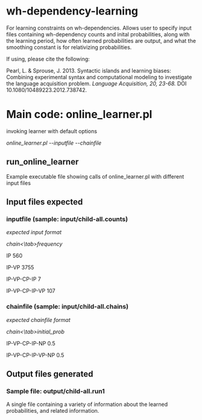 # wh-dependency-learning
 For learning constraints on wh-dependencies. 
 Allows user to specify input files containing wh-dependency counts and 
 inital probabilities, along with the learning period, 
 how often learned probabilities are output, and
 what the smoothing constant is for relativizing probabilities.

If using, please cite the following:
	
Pearl, L. & Sprouse, J. 2013. 
Syntactic islands and learning biases: 
Combining experimental syntax and computational modeling 
to investigate the language acquisition problem. 
*Language Acquisition, 20, 23-68.* 
DOI 10.1080/10489223.2012.738742.


# Main code: online_learner.pl
  invoking learner with default options
  
  *online_learner.pl --inputfile <input-file-name> --chainfile <chain-file-name>*
 
##  run_online_learner
   Example executable file showing calls of online_learner.pl with different input files

## Input files expected
### inputfile (sample: input/child-all.counts) ### 
*expected input format*

*chain<\tab>frequency*

IP	560 

IP-VP	3755

IP-VP-CP-IP	7

IP-VP-CP-IP-VP	107

### chainfile (sample: input/child-all.chains) ###
*expected chainfile format*

*chain<\tab>initial_prob*

IP-VP-CP-IP-NP	0.5

IP-VP-CP-IP-VP-NP	0.5

## Output files generated ##
### Sample file: output/child-all.run1 ###
A single file containing a variety of information about the learned probabilities, and related information.

   
  


